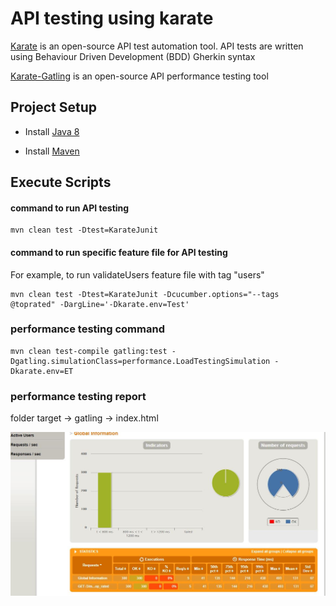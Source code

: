 
# API testing using karate
[Karate](https://github.com/intuit/karate) is an open-source API test automation tool. API tests are written using Behaviour Driven Development (BDD) Gherkin syntax

[Karate-Gatling](https://github.com/intuit/karate/tree/master/karate-gatling) is an open-source API performance testing tool

## Project Setup
- Install [Java 8](https://www.oracle.com/technetwork/java/javase/downloads/jdk8-downloads-2133151.html)

- Install [Maven](https://maven.apache.org/install.html)


## Execute Scripts

#### command to run API testing

```
mvn clean test -Dtest=KarateJunit
```

#### command to run specific feature file for API testing

For example, to run validateUsers feature file with tag "users"

```
mvn clean test -Dtest=KarateJunit -Dcucumber.options="--tags @toprated" -DargLine='-Dkarate.env=Test'
```

### performance testing command

```
mvn clean test-compile gatling:test -Dgatling.simulationClass=performance.LoadTestingSimulation -Dkarate.env=ET
```

### performance testing report

folder target -> gatling -> index.html

![TestReport](.\screenshot\Test_Report.jpg)



